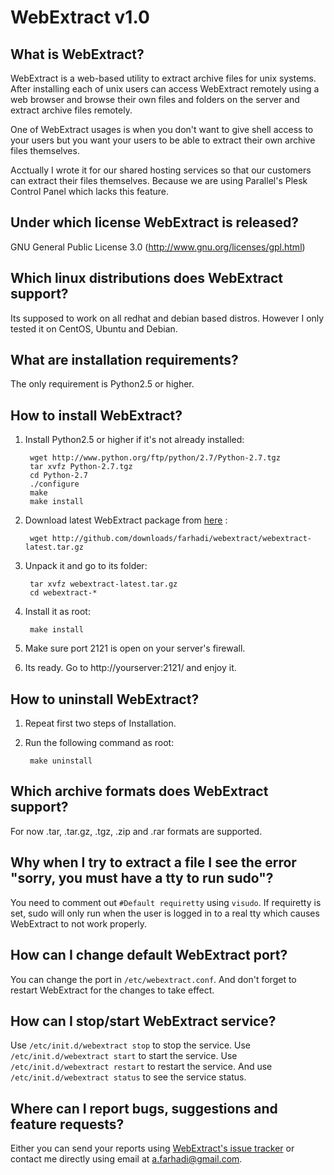 WebExtract v1.0
===============

What is WebExtract?
-------------------
WebExtract is a web-based utility to extract archive files for unix systems.
After installing each of unix users can access WebExtract remotely using a web browser
and browse their own files and folders on the server and extract archive files remotely.

One of WebExtract usages is when you don't want to give shell access to your users but
you want your users to be able to extract their own archive files themselves.

Acctually I wrote it for our shared hosting services so that our customers can extract
their files themselves. Because we are using Parallel's Plesk Control Panel which lacks this feature.


Under which license WebExtract is released?
-------------------------------------------
GNU General Public License 3.0 (http://www.gnu.org/licenses/gpl.html)


Which linux distributions does WebExtract support?
--------------------------------------------------
Its supposed to work on all redhat and debian based distros.
However I only tested it on CentOS, Ubuntu and Debian.


What are installation requirements?
-----------------------------------
The only requirement is Python2.5 or higher.


How to install WebExtract?
--------------------------
1. Install Python2.5 or higher if it's not already installed:

		wget http://www.python.org/ftp/python/2.7/Python-2.7.tgz
		tar xvfz Python-2.7.tgz
		cd Python-2.7
		./configure
		make
		make install

2. Download latest WebExtract package from [here](http://github.com/downloads/farhadi/webextract/webextract-latest.tar.gz) :

		wget http://github.com/downloads/farhadi/webextract/webextract-latest.tar.gz

3. Unpack it and go to its folder:

		tar xvfz webextract-latest.tar.gz
		cd webextract-*

4. Install it as root:

        make install

5. Make sure port 2121 is open on your server's firewall.

6. Its ready. Go to http://yourserver:2121/ and enjoy it.


How to uninstall WebExtract?
----------------------------
1. Repeat first two steps of Installation.
2. Run the following command as root:

		make uninstall


Which archive formats does WebExtract support?
----------------------------------------------
For now .tar, .tar.gz, .tgz, .zip and .rar formats are supported.


Why when I try to extract a file I see the error "sorry, you must have a tty to run sudo"?
--------------------------------------------------------------------------------------------------
You need to comment out `#Default requiretty` using `visudo`.
If requiretty is set, sudo will only run when the user is logged in to a real tty
which causes WebExtract to not work properly.


How can I change default WebExtract port?
-----------------------------------------
You can change the port in `/etc/webextract.conf`.
And don't forget to restart WebExtract for the changes to take effect.


How can I stop/start WebExtract service?
----------------------------------------
Use `/etc/init.d/webextract stop` to stop the service.
Use `/etc/init.d/webextract start` to start the service.
Use `/etc/init.d/webextract restart` to restart the service.
And use `/etc/init.d/webextract status` to see the service status.


Where can I report bugs, suggestions and feature requests?
----------------------------------------------------------
Either you can send your reports using [WebExtract's issue tracker](http://github.com/farhadi/webextract/issues)
or contact me directly using email at <a.farhadi@gmail.com>.